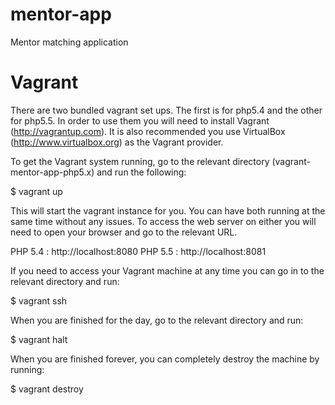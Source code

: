 mentor-app
==========

Mentor matching application

Vagrant
=======

There are two bundled vagrant set ups. The first is for php5.4 and the other for php5.5. In order to use them you will
need to install Vagrant (http://vagrantup.com). It is also recommended you use VirtualBox (http://www.virtualbox.org) as
the Vagrant provider.

To get the Vagrant system running, go to the relevant directory (vagrant-mentor-app-php5.x) and run the following:

$ vagrant up

This will start the vagrant instance for you. You can have both running at the same time without any issues. To access
the web server on either you will need to open your browser and go to the relevant URL.

PHP 5.4 : http://localhost:8080
PHP 5.5 : http://localhost:8081

If you need to access your Vagrant machine at any time you can go in to the relevant directory and run:

$ vagrant ssh

When you are finished for the day, go to the relevant directory and run:

$ vagrant halt

When you are finished forever, you can completely destroy the machine by running:

$ vagrant destroy
